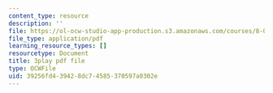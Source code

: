 ```yaml
---
content_type: resource
description: ''
file: https://ol-ocw-studio-app-production.s3.amazonaws.com/courses/8-01sc-classical-mechanics-fall-2016/39256fd439428dc74585370597a0302e_RBaBEjzMr4E.pdf
file_type: application/pdf
learning_resource_types: []
resourcetype: Document
title: 3play pdf file
type: OCWFile
uid: 39256fd4-3942-8dc7-4585-370597a0302e
---
```

